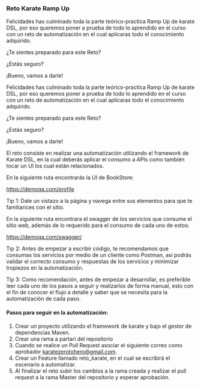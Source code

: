 ### Reto Karate Ramp Up

Felicidades has culminado toda la parte teórico-practica Ramp Up de karate DSL, por eso queremos poner a prueba de todo lo aprendido en el curso con un reto de automatización en el cual aplicaras todo el conocimiento adquirido.

¿Te sientes preparado para este Reto?

¿Estás seguro?

¡Bueno, vamos a darle!

Felicidades has culminado toda la parte teórico-practica Ramp Up de karate DSL, por eso queremos poner a prueba de todo lo aprendido en el curso con un reto de automatización en el cual aplicaras todo el conocimiento adquirido. 

¿Te sientes preparado para este Reto?

¿Estás seguro?

¡Bueno, vamos a darle!

El reto consiste en realizar una automatización utilizando el framework de Karate DSL, en la cual deberás aplicar el consumo a APIs como también tocar un UI los cual están relacionados. 

En la siguiente ruta encontrarás la UI de BookStore:

https://demoqa.com/profile 

Tip 1: Dale un vistazo a la página y navega entre sus elementos para que te familiarices con el sitio. 

En la siguiente ruta encontrara el swagger de los servicios que consume el sitio web, además de lo requerido para el consumo de cada uno de estos: 

https://demoqa.com/swagger/ 

Tip 2: Antes de empezar a escribir código, te recomendamos que consumas los servicios por medio de un cliente como  Postman, así podrás validar el correcto consumo y respuestas de los servicios y minimizar  tropiezos en la automatización.

Tip 3: Como recomendación, antes de empezar a desarrollar, es preferible leer cada uno de los pasos a seguir y realizarlos de forma manual, esto con el fin de conocer el flujo a detalle y saber que se necesita para la automatización de cada paso.

#### Pasos para seguir en la automatización:

1. Crear un proyecto utilizando el framework de karate y bajo el gestor de dependencias Maven.
2. Crear una rama a partari del repositorio
3. Cuando se realice un Pull Request asociar el siguiente correo como aprobador karatezerotohero@gmail.com.
4. Crear un Feature llamado reto_karate, en el cual se escribirá el escenario a automatizar.
5. Al finalizar el reto subir los cambios a la rama creada y realizar el pull request a la rama Master del repositorio y esperar aprobación. 